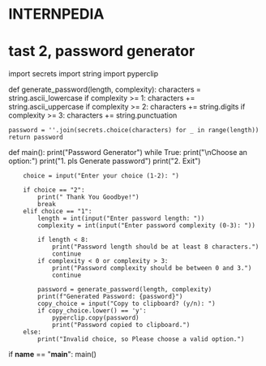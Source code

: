 # INTERNPEDIA
# tast 2, password generator
import secrets
import string
import pyperclip

def generate_password(length, complexity):
    characters = string.ascii_lowercase
    if complexity >= 1:
        characters += string.ascii_uppercase
    if complexity >= 2:
        characters += string.digits
    if complexity >= 3:
        characters += string.punctuation

    password = ''.join(secrets.choice(characters) for _ in range(length))
    return password

def main():
    print("Password Generator")
    while True:
        print("\nChoose an option:")
        print("1. pls Generate password")
        print("2. Exit")

        choice = input("Enter your choice (1-2): ")

        if choice == "2":
            print(" Thank You Goodbye!")
            break
        elif choice == "1":
            length = int(input("Enter password length: "))
            complexity = int(input("Enter password complexity (0-3): "))

            if length < 8:
                print("Password length should be at least 8 characters.")
                continue
            if complexity < 0 or complexity > 3:
                print("Password complexity should be between 0 and 3.")
                continue

            password = generate_password(length, complexity)
            print(f"Generated Password: {password}")
            copy_choice = input("Copy to clipboard? (y/n): ")
            if copy_choice.lower() == 'y':
                pyperclip.copy(password)
                print("Password copied to clipboard.")
        else:
            print("Invalid choice, so Please choose a valid option.")
if __name__ == "__main__":
    main()

